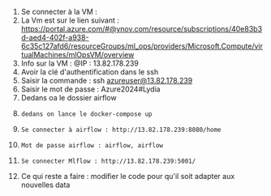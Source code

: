 1. Se connecter à la VM :
2. La Vm est sur le lien suivant : https://portal.azure.com/#@ynov.com/resource/subscriptions/40e83b3d-aed4-402f-a938-6c35c127afd6/resourceGroups/ml_ops/providers/Microsoft.Compute/virtualMachines/mlOpsVM/overview
3. Info sur la VM : @IP : 13.82.178.239
4.   Avoir la clé d'authentification dans le ssh
5.   Saisir la commande : ssh azureuser@13.82.178.239
6.   Saisir le mot de passe : Azure2024#Lydia
7.   Dedans oa le dossier airflow
8.     dedans on lance le docker-compose up
9.     Se connecter à airflow : http://13.82.178.239:8080/home
10.     Mot de passe airflow : airflow, airflow
11.     Se connecter Mlflow : http://13.82.178.239:5001/

12. Ce qui reste a faire : modifier le code pour qu'il soit adapter aux nouvelles data
